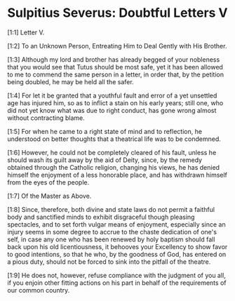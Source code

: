 # Sulpitius Severus: Doubtful Letters V

[1:1] Letter V.

[1:2] To an Unknown Person, Entreating Him to Deal Gently with His Brother.

[1:3] Although my lord and brother has already begged of your nobleness that you would see that Tutus should be most safe, yet it has been allowed to me to commend the same person in a letter, in order that, by the petition being doubled, he may be held all the safer.

[1:4] For let it be granted that a youthful fault and error of a yet unsettled age has injured him, so as to inflict a stain on his early years; still one, who did not yet know what was due to right conduct,  has gone wrong almost without contracting blame.

[1:5] For when he came to a right state of mind and to reflection, he understood on better thoughts that a theatrical life was to be condemned.

[1:6] However, he could not be completely cleared of his fault, unless he should wash its guilt away by the aid of Deity, since, by the remedy obtained through the Catholic religion, changing his views, he has denied himself the enjoyment of a less honorable place, and has withdrawn himself from the eyes of the people.

[1:7] Of the Master as Above.

[1:8] Since, therefore, both divine and state laws do not permit a faithful body and sanctified minds to exhibit disgraceful though pleasing spectacles, and to set forth vulgar means of enjoyment, especially since an injury seems in some degree to accrue to the chaste dedication of one's self, in case any one who has been renewed by holy baptism should fall back upon his old licentiousness, it behooves your Excellency to show favor to good intentions, so that he who, by the goodness of God, has entered on a pious duty, should not be forced to sink into the pitfall of the theatre.

[1:9] He does not, however, refuse compliance with the judgment of you all, if you enjoin other fitting actions on his part in behalf of the requirements of our common country.

